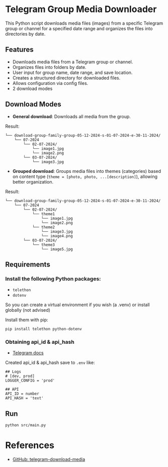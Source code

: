 # Telegram Group Media Downloader

This Python script downloads media files (images) from a specific Telegram group or channel for a specified date range and organizes the files into directories by date.

## Features

- Downloads media files from a Telegram group or channel.
- Organizes files into folders by date.
- User input for group name, date range, and save location.
- Creates a structured directory for downloaded files.
- Allows configuration via config files.
- 2 download modes

## Download Modes

- **General download**: Downloads all media from the group.

Result:
```
└── download-group-family-group-05-12-2024-s-01-07-2024-e-30-11-2024/
    └── 07-2024
        └── 02-07-2024/
            └── image1.jpg
            └── image2.png
        └── 03-07-2024/
            └── image3.jpg
```
- **Grouped download**: Groups media files into themes (categories) based on content type (`theme = [photo, photo, ...[description]`), allowing better organization.

Result:
```
└── download-group-family-group-05-12-2024-s-01-07-2024-e-30-11-2024/
    └── 07-2024
        └── 02-07-2024/
            └── theme1
                └── image1.jpg
                └── image2.png
            └── theme2
                └── image3.jpg
                └── image4.png
        └── 03-07-2024/
            └── theme3
                └── image5.jpg
```

## Requirements

### Install the following Python packages:

- `telethon`
- `dotenv`

So you can create a virtual environment if you wish (a .venv) or install globally (not advised)

Install them with pip:

```bash
pip install telethon python-dotenv
```

### Obtaining api_id & api_hash 

- [Telegram docs](https://core.telegram.org/api/obtaining_api_id)

Created api_id & api_hash save to `.env` like:
```
## Logs
# [dev, prod]
LOGGER_CONFIG = 'prod'

## API
API_ID = number
API_HASH = 'text'
```

## Run

```bash
python src/main.py
```

# References

- [GitHub: telegram-download-media](https://github.com/marcelohcortez/telegram-download-media)